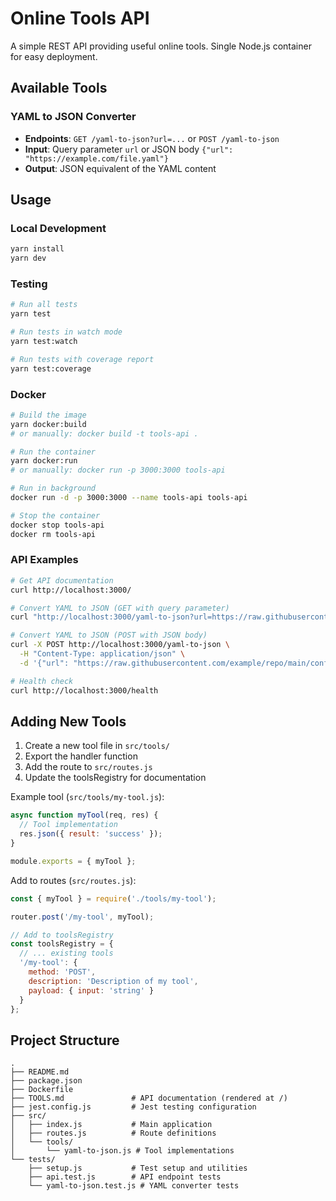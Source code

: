 # Online Tools API

A simple REST API providing useful online tools. Single Node.js container for easy deployment.

## Available Tools

### YAML to JSON Converter
- **Endpoints**: `GET /yaml-to-json?url=...` or `POST /yaml-to-json`
- **Input**: Query parameter `url` or JSON body `{"url": "https://example.com/file.yaml"}`
- **Output**: JSON equivalent of the YAML content

## Usage

### Local Development
```bash
yarn install
yarn dev
```

### Testing
```bash
# Run all tests
yarn test

# Run tests in watch mode
yarn test:watch

# Run tests with coverage report
yarn test:coverage
```

### Docker
```bash
# Build the image
yarn docker:build
# or manually: docker build -t tools-api .

# Run the container
yarn docker:run
# or manually: docker run -p 3000:3000 tools-api

# Run in background
docker run -d -p 3000:3000 --name tools-api tools-api

# Stop the container
docker stop tools-api
docker rm tools-api
```

### API Examples
```bash
# Get API documentation
curl http://localhost:3000/

# Convert YAML to JSON (GET with query parameter)
curl "http://localhost:3000/yaml-to-json?url=https://raw.githubusercontent.com/example/repo/main/config.yaml"

# Convert YAML to JSON (POST with JSON body)
curl -X POST http://localhost:3000/yaml-to-json \
  -H "Content-Type: application/json" \
  -d '{"url": "https://raw.githubusercontent.com/example/repo/main/config.yaml"}'

# Health check
curl http://localhost:3000/health
```

## Adding New Tools

1. Create a new tool file in `src/tools/`
2. Export the handler function
3. Add the route to `src/routes.js`
4. Update the toolsRegistry for documentation

Example tool (`src/tools/my-tool.js`):

```javascript
async function myTool(req, res) {
  // Tool implementation
  res.json({ result: 'success' });
}

module.exports = { myTool };
```

Add to routes (`src/routes.js`):

```javascript
const { myTool } = require('./tools/my-tool');

router.post('/my-tool', myTool);

// Add to toolsRegistry
const toolsRegistry = {
  // ... existing tools
  '/my-tool': {
    method: 'POST',
    description: 'Description of my tool',
    payload: { input: 'string' }
  }
};
```

## Project Structure

```
.
├── README.md
├── package.json
├── Dockerfile
├── TOOLS.md               # API documentation (rendered at /)
├── jest.config.js         # Jest testing configuration
├── src/
│   ├── index.js           # Main application
│   ├── routes.js          # Route definitions
│   └── tools/
│       └── yaml-to-json.js # Tool implementations
└── tests/
    ├── setup.js           # Test setup and utilities
    ├── api.test.js        # API endpoint tests
    └── yaml-to-json.test.js # YAML converter tests
```